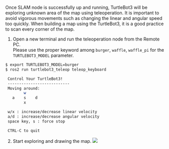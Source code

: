 
Once SLAM node is successfully up and running, TurtleBot3 will be exploring unknown area of the map using teleoperation. It is important to avoid vigorous movements such as changing the linear and angular speed too quickly. When building a map using the TurtleBot3, it is a good practice to scan every corner of the map.

1. Open a new terminal and run the teleoperation node from the Remote PC.  
  Please use the proper keyword among `burger`, `waffle`, `waffle_pi` for the `TURTLEBOT3_MODEL` parameter.  
  ```bash
$ export TURTLEBOT3_MODEL=burger
$ ros2 run turtlebot3_teleop teleop_keyboard

   Control Your TurtleBot3!
   ---------------------------
   Moving around:
          w
     a    s    d
          x

   w/x : increase/decrease linear velocity
   a/d : increase/decrease angular velocity
   space key, s : force stop

   CTRL-C to quit
 ```

2. Start exploring and drawing the map. 
 ![](/assets/images/platform/turtlebot3/slam/slam_running_for_mapping.png)
